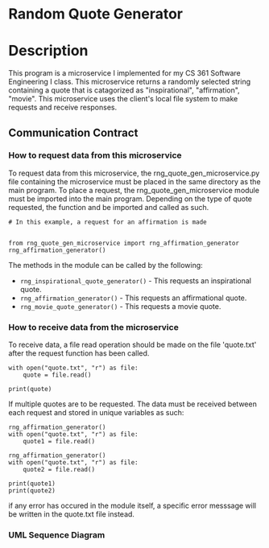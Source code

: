# Random Quote Generator

# Description
This program is a microservice I implemented for my CS 361 Software Engineering I class. This microservice returns a 
randomly selected string containing a quote that is catagorized as "inspirational", "affirmation", "movie". This microservice uses the client's local file system to make requests and receive responses.
## Communication Contract

### How to request data from this microservice
To request data from this microservice, the rng_quote_gen_microservice.py file containing the microservice must be placed in the same directory as the main
program. To place a request, the rng_quote_gen_microservice module must be imported into the main program. Depending on the type of quote requested, the function and be imported and called
as such.
```
# In this example, a request for an affirmation is made


from rng_quote_gen_microservice import rng_affirmation_generator
rng_affirmation_generator()
```
The methods in the module can be called by the following:

* `rng_inspirational_quote_generator()` - This requests an inspirational quote.
* `rng_affirmation_generator()` - This requests an affirmational quote.
* `rng_movie_quote_generator()` - This requests a movie quote.

### How to receive data from the microservice
To receive data, a file read operation should be made on the file 'quote.txt' after the request function has been called.
```
with open("quote.txt", "r") as file:
    quote = file.read()

print(quote)
```
If multiple quotes are to be requested. The data must be received between each request and stored in unique variables as such:
```
rng_affirmation_generator()
with open("quote.txt", "r") as file:
    quote1 = file.read()

rng_affirmation_generator()
with open("quote.txt", "r") as file:
    quote2 = file.read()

print(quote1)
print(quote2)
```
if any error has occured in the module itself, a specific error messsage will be written in the quote.txt file instead.
### UML Sequence Diagram
